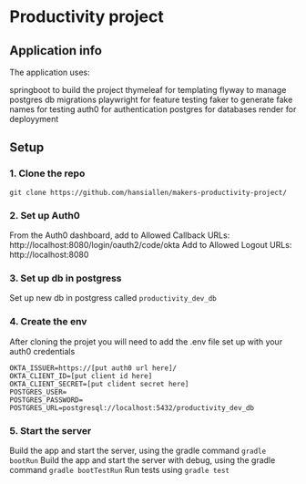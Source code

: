 # Productivity project

## Application info
The application uses:

springboot to build the project
thymeleaf for templating
flyway to manage postgres db migrations
playwright for feature testing
faker to generate fake names for testing
auth0 for authentication
postgres for databases
render for deployyment

## Setup

### 1. Clone the repo
`git clone https://github.com/hansiallen/makers-productivity-project/`

### 2. Set up Auth0
From the Auth0 dashboard, add to Allowed Callback URLs: http://localhost:8080/login/oauth2/code/okta
Add to Allowed Logout URLs: http://localhost:8080

### 3. Set up db in postgress
Set up new db in postgress called `productivity_dev_db`

### 4. Create the env
After cloning the projet you will need to add the .env file set up with your auth0 credentials
```
OKTA_ISSUER=https://[put auth0 url here]/
OKTA_CLIENT_ID=[put client id here]
OKTA_CLIENT_SECRET=[put clident secret here]
POSTGRES_USER=
POSTGRES_PASSWORD=
POSTGRES_URL=postgresql://localhost:5432/productivity_dev_db
```
### 5. Start the server
Build the app and start the server, using the gradle command  `gradle bootRun`
Build the app and start the server with debug, using the gradle command  `gradle bootTestRun`
Run tests using `gradle test`
